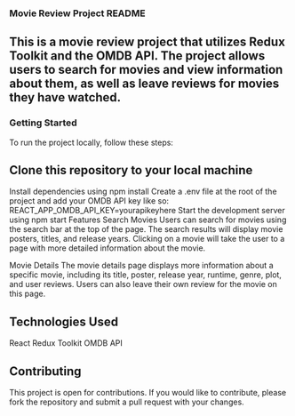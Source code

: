 ### Movie Review Project README

## This is a movie review project that utilizes Redux Toolkit and the OMDB API. The project allows users to search for movies and view information about them, as well as leave reviews for movies they have watched.

### Getting Started
To run the project locally, follow these steps:

## Clone this repository to your local machine
Install dependencies using npm install
Create a .env file at the root of the project and add your OMDB API key like so: REACT_APP_OMDB_API_KEY=yourapikeyhere
Start the development server using npm start
Features
Search Movies
Users can search for movies using the search bar at the top of the page. The search results will display movie posters, titles, and release years. Clicking on a movie will take the user to a page with more detailed information about the movie.

Movie Details
The movie details page displays more information about a specific movie, including its title, poster, release year, runtime, genre, plot, and user reviews. Users can also leave their own review for the movie on this page.


## Technologies Used
React
Redux Toolkit
OMDB API

## Contributing
This project is open for contributions. 
If you would like to contribute, please fork the repository and submit a pull request with your changes.
